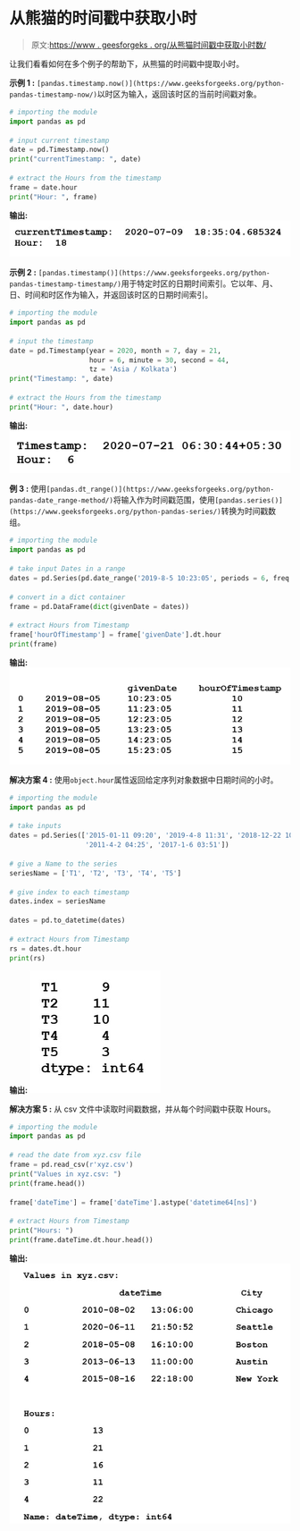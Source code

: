 # 从熊猫的时间戳中获取小时

> 原文:[https://www . geesforgeks . org/从熊猫时间戳中获取小时数/](https://www.geeksforgeeks.org/get-the-hour-from-timestamp-in-pandas/)

让我们看看如何在多个例子的帮助下，从熊猫的时间戳中提取小时。

**示例 1 :** `[pandas.timestamp.now()](https://www.geeksforgeeks.org/python-pandas-timestamp-now/)`以时区为输入，返回该时区的当前时间戳对象。

```py
# importing the module
import pandas as pd

# input current timestamp
date = pd.Timestamp.now()
print("currentTimestamp: ", date)

# extract the Hours from the timestamp
frame = date.hour
print("Hour: ", frame)
```

**输出:**
![](img/388814a1d6b1718735822dd17c4e7fe9.png)

**示例 2 :** `[pandas.timestamp()](https://www.geeksforgeeks.org/python-pandas-timestamp-timestamp/)`用于特定时区的日期时间索引。它以年、月、日、时间和时区作为输入，并返回该时区的日期时间索引。

```py
# importing the module
import pandas as pd   

# input the timestamp
date = pd.Timestamp(year = 2020, month = 7, day = 21, 
                    hour = 6, minute = 30, second = 44, 
                    tz = 'Asia / Kolkata')  
print("Timestamp: ", date)

# extract the Hours from the timestamp
print("Hour: ", date.hour)
```

**输出:**
![](img/cd02d4de7852df570ee4264862fdede5.png)

**例 3 :** 使用`[pandas.dt_range()](https://www.geeksforgeeks.org/python-pandas-date_range-method/)`将输入作为时间戳范围，使用`[pandas.series()](https://www.geeksforgeeks.org/python-pandas-series/)`转换为时间戳数组。

```py
# importing the module
import pandas as pd 

# take input Dates in a range
dates = pd.Series(pd.date_range('2019-8-5 10:23:05', periods = 6, freq ='H'))

# convert in a dict container
frame = pd.DataFrame(dict(givenDate = dates))

# extract Hours from Timestamp
frame['hourOfTimestamp'] = frame['givenDate'].dt.hour
print(frame)
```

**输出:**
![](img/de4443d4bc10fa788aa40bdb8352fc6e.png)

**解决方案 4 :** 使用`object.hour`属性返回给定序列对象数据中日期时间的小时。

```py
# importing the module
import pandas as pd 

# take inputs
dates = pd.Series(['2015-01-11 09:20', '2019-4-8 11:31', '2018-12-22 10:10', 
                   '2011-4-2 04:25', '2017-1-6 03:51'])  

# give a Name to the series
seriesName = ['T1', 'T2', 'T3', 'T4', 'T5']  

# give index to each timestamp
dates.index = seriesName

dates = pd.to_datetime(dates)

# extract Hours from Timestamp 
rs = dates.dt.hour  
print(rs)
```

**输出:**
![](img/95f3c7f346a6d55c91948810868f8d72.png)

**解决方案 5 :** 从 csv 文件中读取时间戳数据，并从每个时间戳中获取 Hours。

```py
# importing the module
import pandas as pd

# read the date from xyz.csv file
frame = pd.read_csv(r'xyz.csv')
print("Values in xyz.csv: ")
print(frame.head())

frame['dateTime'] = frame['dateTime'].astype('datetime64[ns]')

# extract Hours from Timestamp  
print("Hours: ")
print(frame.dateTime.dt.hour.head())
```

**输出:**
![](img/a0cd17d9d716a99e75f44dce9e128e59.png)